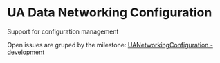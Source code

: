 # UA Data Networking Configuration
Support for configuration management

Open issues are gruped by the milestone: [UANetworkingConfiguration - development](https://github.com/mpostol/OPC-UA-OOI/issues?q=is%3Aopen+is%3Aissue+milestone%3A%22UANetworkingConfiguration+-+development%22)
